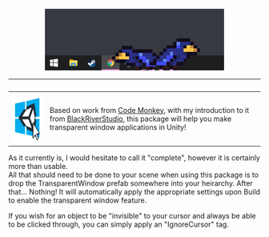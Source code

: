 <p align="center">
  <img src="https://github.com/Jordy3D/Overplay/blob/main/TaskbarBirds.png">
</p>

|<img width=200/>| | |
|-|-|-|
<img src="https://github.com/Jordy3D/Overplay/blob/main/Assets/overPlay/UI/Icons/overPlay%20Icon.png" width="100" height="100">  |  Based on work from [Code Monkey](https://www.youtube.com/channel/UCFK6NCbuCIVzA6Yj1G_ZqCg), with my introduction to it from [BlackRiverStudio](https://github.com/BlackRiverStudio), this package will help you make transparent window applications in Unity!

As it currently is, I would hesitate to call it "complete", however it is certainly more than usable.  
All that should need to be done to your scene when using this package is to drop the TransparentWindow prefab somewhere into your heirarchy. After that... Nothing! It will automatically apply the appropriate settings upon Build to enable the transparent window feature.  

If you wish for an object to be "invisible" to your cursor and always be able to be clicked through, you can simply apply an "IgnoreCursor" tag.
